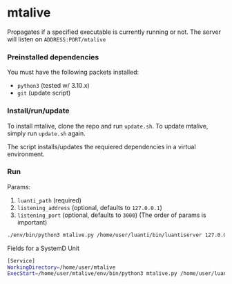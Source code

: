 # mtalive
Propagates if a specified executable is currently running or not.
The server will listen on `ADDRESS:PORT/mtalive`

### Preinstalled dependencies
You must have the following packets installed:
- `python3` (tested w/ 3.10.x)
- `git` (update script)

### Install/run/update
To install mtalive, clone the repo and run `update.sh`.
To update mtalive, simply run `update.sh` again.

The script installs/updates the requiered dependencies in a virtual environment.

### Run
Params:
1. `luanti_path` (required)
2. `listening_address` (optional, defaults to `127.0.0.1`)
3. `listening_port` (optional, defaults to `3000`)
(The order of params is important)

```bash
./env/bin/python3 mtalive.py /home/user/luanti/bin/luantiserver 127.0.0.1 3000
```

Fields for a SystemD Unit
```bash
[Service]
WorkingDirectory=/home/user/mtalive
ExecStart=/home/user/mtalive/env/bin/python3 mtalive.py /home/user/luanti/bin/luantiserver 127.0.0.1 3000
```
